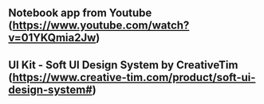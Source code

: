 ## Notebook app from Youtube (https://www.youtube.com/watch?v=01YKQmia2Jw)

## UI Kit - Soft UI Design System by CreativeTim (https://www.creative-tim.com/product/soft-ui-design-system#)
